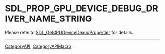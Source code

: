 # SDL_PROP_GPU_DEVICE_DEBUG_DRIVER_NAME_STRING

Please refer to [SDL_GetGPUDeviceDebugProperties](SDL_GetGPUDeviceDebugProperties) for details.

----
[CategoryAPI](CategoryAPI), [CategoryAPIMacro](CategoryAPIMacro)

